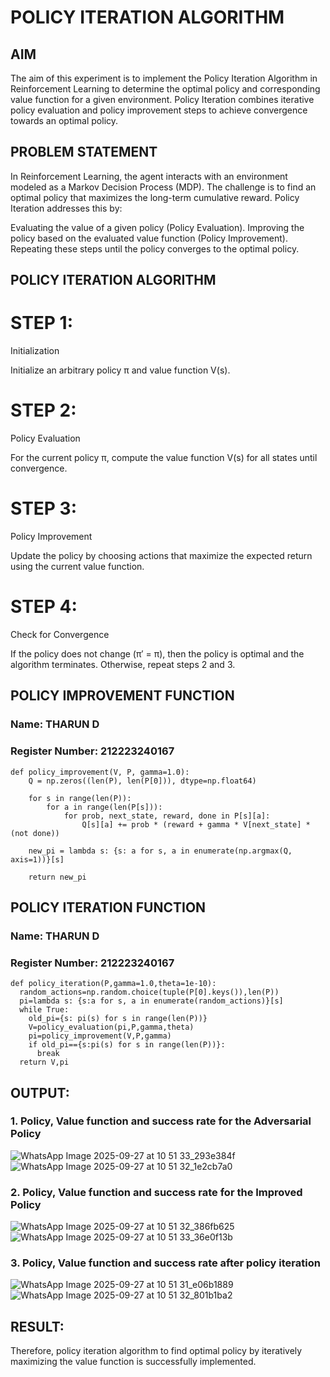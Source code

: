 # POLICY ITERATION ALGORITHM

## AIM
The aim of this experiment is to implement the Policy Iteration Algorithm in Reinforcement Learning to determine the optimal policy and corresponding value function for a given environment. Policy Iteration combines iterative policy evaluation and policy improvement steps to achieve convergence towards an optimal policy.

## PROBLEM STATEMENT
In Reinforcement Learning, the agent interacts with an environment modeled as a Markov Decision Process (MDP).
The challenge is to find an optimal policy that maximizes the long-term cumulative reward.
Policy Iteration addresses this by:

Evaluating the value of a given policy (Policy Evaluation).
Improving the policy based on the evaluated value function (Policy Improvement).
Repeating these steps until the policy converges to the optimal policy.

## POLICY ITERATION ALGORITHM
# STEP 1:
Initialization

Initialize an arbitrary policy π and value function V(s).

# STEP 2:
Policy Evaluation

For the current policy π, compute the value function V(s) for all states until convergence.

# STEP 3:
Policy Improvement

Update the policy by choosing actions that maximize the expected return using the current value function.
# STEP 4:
Check for Convergence

If the policy does not change (π′ = π), then the policy is optimal and the algorithm terminates.
Otherwise, repeat steps 2 and 3.

## POLICY IMPROVEMENT FUNCTION
### Name: THARUN D
### Register Number: 212223240167
```
def policy_improvement(V, P, gamma=1.0):
    Q = np.zeros((len(P), len(P[0])), dtype=np.float64)

    for s in range(len(P)):
        for a in range(len(P[s])):
            for prob, next_state, reward, done in P[s][a]:
                Q[s][a] += prob * (reward + gamma * V[next_state] * (not done))

    new_pi = lambda s: {s: a for s, a in enumerate(np.argmax(Q, axis=1))}[s]

    return new_pi

```
## POLICY ITERATION FUNCTION
### Name: THARUN D
### Register Number: 212223240167
```
def policy_iteration(P,gamma=1.0,theta=1e-10):
  random_actions=np.random.choice(tuple(P[0].keys()),len(P))
  pi=lambda s: {s:a for s, a in enumerate(random_actions)}[s]
  while True:
    old_pi={s: pi(s) for s in range(len(P))}
    V=policy_evaluation(pi,P,gamma,theta)
    pi=policy_improvement(V,P,gamma)
    if old_pi=={s:pi(s) for s in range(len(P))}:
      break
  return V,pi

```

## OUTPUT:
### 1. Policy, Value function and success rate for the Adversarial Policy
![WhatsApp Image 2025-09-27 at 10 51 33_293e384f](https://github.com/user-attachments/assets/26f81ca5-0fbf-4d61-a928-aac9de87c318)
![WhatsApp Image 2025-09-27 at 10 51 32_1e2cb7a0](https://github.com/user-attachments/assets/4d0ca328-b4e5-4bcd-b150-8b652c0fe7bd)

### 2. Policy, Value function and success rate for the Improved Policy
![WhatsApp Image 2025-09-27 at 10 51 32_386fb625](https://github.com/user-attachments/assets/488cf610-908e-498d-a17a-7e1c6c870e9e)
![WhatsApp Image 2025-09-27 at 10 51 33_36e0f13b](https://github.com/user-attachments/assets/972ed28f-f573-45e0-9442-5b44518baff6)


### 3. Policy, Value function and success rate after policy iteration
![WhatsApp Image 2025-09-27 at 10 51 31_e06b1889](https://github.com/user-attachments/assets/782b1c71-3c0c-479e-88bc-c1feb30f4377)
![WhatsApp Image 2025-09-27 at 10 51 32_801b1ba2](https://github.com/user-attachments/assets/e684788f-6aa1-4dae-899a-9299a770f990)


## RESULT:
Therefore, policy iteration algorithm to find optimal policy by iteratively maximizing the value function is successfully implemented.
